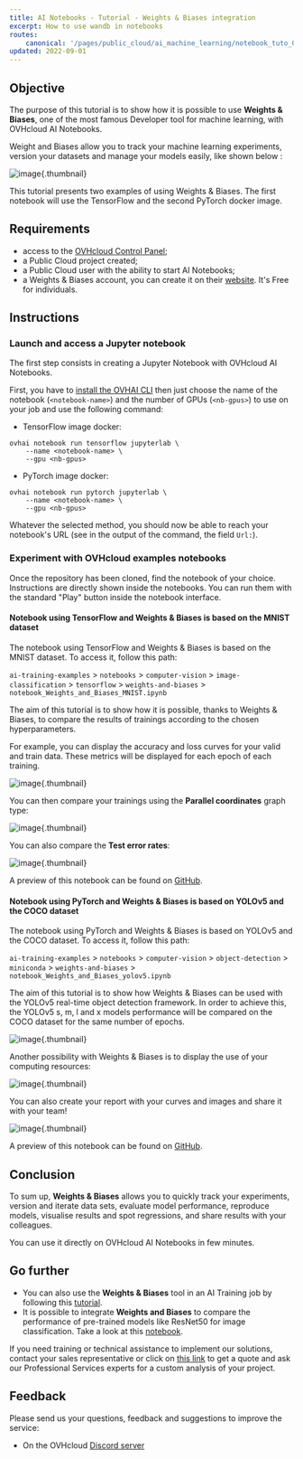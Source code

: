```yaml
---
title: AI Notebooks - Tutorial - Weights & Biases integration
excerpt: How to use wandb in notebooks  
routes:
    canonical: '/pages/public_cloud/ai_machine_learning/notebook_tuto_03_weight_biases'
updated: 2022-09-01
---
```



## Objective

The purpose of this tutorial is to show how it is possible to use **Weights & Biases**, one of the most famous Developer tool for machine learning, with OVHcloud AI Notebooks.

Weight and Biases allow you to track your machine learning experiments, version your datasets and manage your models easily, like shown below :

![image](images/overview_wandb.png){.thumbnail}

This tutorial presents two examples of using Weights & Biases. The first notebook will use the TensorFlow and the second PyTorch docker image.

## Requirements

- access to the [OVHcloud Control Panel](https://www.ovh.com/auth/?action=gotomanager&from=https://www.ovh.es/&ovhSubsidiary=es);
- a Public Cloud project created;
- a Public Cloud user with the ability to start AI Notebooks;
- a Weights & Biases account, you can create it on their [website](https://wandb.ai/site). It's Free for individuals.

## Instructions

### Launch and access a Jupyter notebook

The first step consists in creating a Jupyter Notebook with OVHcloud AI Notebooks.

First, you have to [install the OVHAI CLI](/pages/public_cloud/ai_machine_learning/cli_10_howto_install_cli) then just choose the name of the notebook (`<notebook-name>`) and the number of GPUs (`<nb-gpus>`) to use on your job and use the following command:

- TensorFlow image docker:

``` {.bash}
ovhai notebook run tensorflow jupyterlab \
    --name <notebook-name> \
    --gpu <nb-gpus>
```

- PyTorch image docker:

``` {.bash}
ovhai notebook run pytorch jupyterlab \
    --name <notebook-name> \
    --gpu <nb-gpus>
```

Whatever the selected method, you should now be able to reach your notebook's URL (see in the output of the command, the field `Url:`).

### Experiment with OVHcloud examples notebooks

Once the repository has been cloned, find the notebook of your choice.<br/>
Instructions are directly shown inside the notebooks. You can run them with the standard "Play" button inside the notebook interface.

#### Notebook using TensorFlow and Weights & Biases is based on the MNIST dataset

The notebook using TensorFlow and Weights & Biases is based on the MNIST dataset. To access it, follow this path:

`ai-training-examples` > `notebooks` > `computer-vision` > `image-classification` > `tensorflow` > `weights-and-biases` > `notebook_Weights_and_Biases_MNIST.ipynb`

The aim of this tutorial is to show how it is possible, thanks to Weights & Biases, to compare the results of trainings according to the chosen hyperparameters.

For example, you can display the accuracy and loss curves for your valid and train data. These metrics will be displayed for each epoch of each training.

![image](images/valid_train_metrics_mnist_wandb.png){.thumbnail}

You can then compare your trainings using the **Parallel coordinates** graph type:

![image](images/parallel_coordinates_mnist_wandb.png){.thumbnail}

You can also compare the **Test error rates**:

![image](images/test_error_rate_mnist_wandb.png){.thumbnail}

A preview of this notebook can be found on [GitHub](https://github.com/ovh/ai-training-examples/tree/main/notebooks/computer-vision/image-classification/tensorflow/weights-and-biases).

#### Notebook using PyTorch and Weights & Biases is based on YOLOv5 and the COCO dataset

The notebook using PyTorch and Weights & Biases is based on YOLOv5 and the COCO dataset. To access it, follow this path:

`ai-training-examples` > `notebooks` > `computer-vision` > `object-detection` > `miniconda` > `weights-and-biases` > `notebook_Weights_and_Biases_yolov5.ipynb`

The aim of this tutorial is to show how Weights & Biases can be used with the YOLOv5 real-time object detection framework. In order to achieve this, the YOLOv5 s, m, l and x models performance will be compared on the COCO dataset for the same number of epochs.

![image](images/loss_train_valid_yolov5_wandb.png){.thumbnail}

Another possibility with Weights & Biases is to display the use of your computing resources:

![image](images/system_utilization_yolov5_wandb.png){.thumbnail}

You can also create your report with your curves and images and share it with your team!

![image](images/report_yolov5_wandb.png){.thumbnail}

A preview of this notebook can be found on [GitHub](https://github.com/ovh/ai-training-examples/tree/main/notebooks/computer-vision/object-detection/miniconda/weights-and-biases).

## Conclusion

To sum up, **Weights & Biases** allows you to quickly track your experiments, version and iterate data sets, evaluate model performance, reproduce models, visualise results and spot regressions, and share results with your colleagues.

You can use it directly on OVHcloud AI Notebooks in few minutes.

## Go further

- You can also use the **Weights & Biases** tool in an AI Training job by following this [tutorial](/pages/public_cloud/ai_machine_learning/training_tuto_06_models_comparaison_weights_and_biases).
- It is possible to integrate **Weights and Biases** to compare the performance of pre-trained models like ResNet50 for image classification. Take a look at this [notebook](/pages/public_cloud/ai_machine_learning/notebook_tuto_07_transfer_learning_resnet50_image_classification).

If you need training or technical assistance to implement our solutions, contact your sales representative or click on [this link](https://www.ovhcloud.com/es-es/professional-services/) to get a quote and ask our Professional Services experts for a custom analysis of your project.

## Feedback

Please send us your questions, feedback and suggestions to improve the service:

- On the OVHcloud [Discord server](https://discord.com/invite/vXVurFfwe9)
